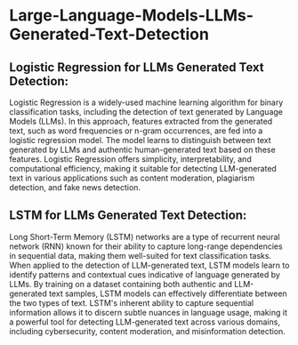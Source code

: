# Large-Language-Models-LLMs-Generated-Text-Detection
## Logistic Regression for LLMs Generated Text Detection:
Logistic Regression is a widely-used machine learning algorithm for binary classification tasks, including the detection of text generated by Language Models (LLMs). In this approach, features extracted from the generated text, such as word frequencies or n-gram occurrences, are fed into a logistic regression model. The model learns to distinguish between text generated by LLMs and authentic human-generated text based on these features. Logistic Regression offers simplicity, interpretability, and computational efficiency, making it suitable for detecting LLM-generated text in various applications such as content moderation, plagiarism detection, and fake news detection.

## LSTM for LLMs Generated Text Detection:
Long Short-Term Memory (LSTM) networks are a type of recurrent neural network (RNN) known for their ability to capture long-range dependencies in sequential data, making them well-suited for text classification tasks. When applied to the detection of LLM-generated text, LSTM models learn to identify patterns and contextual cues indicative of language generated by LLMs. By training on a dataset containing both authentic and LLM-generated text samples, LSTM models can effectively differentiate between the two types of text. LSTM's inherent ability to capture sequential information allows it to discern subtle nuances in language usage, making it a powerful tool for detecting LLM-generated text across various domains, including cybersecurity, content moderation, and misinformation detection.

